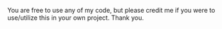 You are free to use any of my code, but please credit me if you were to use/utilize this in your own project. 
Thank you.

